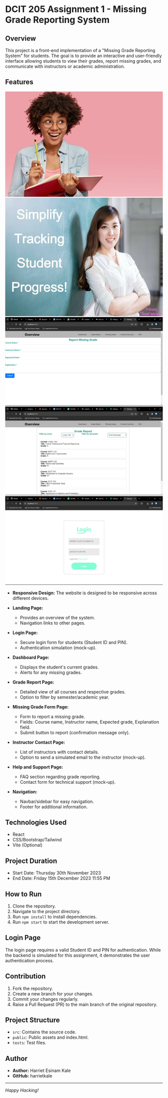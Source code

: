 # DCIT 205 Assignment 1 - Missing Grade Reporting System

## Overview

This project is a front-end implementation of a "Missing Grade Reporting System" for students. The goal is to provide an interactive and user-friendly interface allowing students to view their grades, report missing grades, and communicate with instructors or academic administration.

## Features
<img src ="./1.jpg">
<img src ="./2.jpg">
<img src ="./3.jpg">
<img src ="./4.jpg">
<img src ="./5.jpg">

- **Responsive Design:** The website is designed to be responsive across different devices.
  
- **Landing Page:**
  - Provides an overview of the system.
  - Navigation links to other pages.

- **Login Page:**
  - Secure login form for students (Student ID and PIN).
  - Authentication simulation (mock-up).

- **Dashboard Page:**
  - Displays the student's current grades.
  - Alerts for any missing grades.

- **Grade Report Page:**
  - Detailed view of all courses and respective grades.
  - Option to filter by semester/academic year.

- **Missing Grade Form Page:**
  - Form to report a missing grade.
  - Fields: Course name, Instructor name, Expected grade, Explanation field.
  - Submit button to report (confirmation message only).

- **Instructor Contact Page:**
  - List of instructors with contact details.
  - Option to send a simulated email to the instructor (mock-up).

- **Help and Support Page:**
  - FAQ section regarding grade reporting.
  - Contact form for technical support (mock-up).

- **Navigation:**
  - Navbar/sidebar for easy navigation.
  - Footer for additional information.

## Technologies Used

- React
- CSS/Bootstrap/Tailwind
- Vite (Optional)

## Project Duration

- Start Date: Thursday 30th November 2023
- End Date: Friday 15th December 2023 11:55 PM

## How to Run

1. Clone the repository.
2. Navigate to the project directory.
3. Run `npm install` to install dependencies.
4. Run `npm start` to start the development server.

## Login Page

The login page requires a valid Student ID and PIN for authentication. While the backend is simulated for this assignment, it demonstrates the user authentication process.

## Contribution

1. Fork the repository.
2. Create a new branch for your changes.
3. Commit your changes regularly.
4. Raise a Pull Request (PR) to the main branch of the original repository.

## Project Structure

- `src`: Contains the source code.
- `public`: Public assets and index.html.
- `tests`: Test files.

## Author

- **Author:** Harriet Esinam Kale
- **GitHub:** harrietkale

---

*Happy Hacking!*
